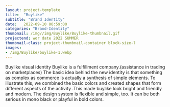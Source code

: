 ```yaml
---
layout: project-template
title:  "Buylike"
subtitle: "Brand Identity"
date:   2022-09-10 00:59:00
categories: "Brand-Identity"
thumbnail: /img//img/Buylike/Buylike-thumbnail.gif
projectend: wor date 2022 SUMMER
thumbnail-class: project-thumbnail-container block-size-l
images:
- /img/Buylike/buylike-1.webp
---
```


Buylike visual identity
Buylike is a fulfillment company.(assistance in trading on marketplaces)
The basic idea behind the new identity is that something as complex as commerce is actually a synthesis of simple elements. To illustrate this, we combined the basic colors and created shapes that form different aspects of the activity .This made buylike look bright and friendly and modern. The design system is flexible and simple, too. It can be both serious in mono black or playful in bold colors.